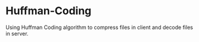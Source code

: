 # Huffman-Coding
Using Huffman Coding algorithm to compress files in client and decode files in server.
